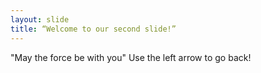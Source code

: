 ```yaml
---
layout: slide
title: “Welcome to our second slide!”
---
```

"May the force be with you"
Use the left arrow to go back!
